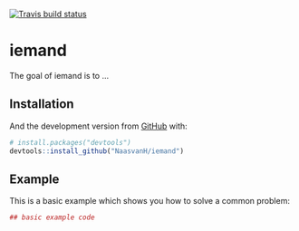   [![Travis build status](https://travis-ci.org/NaasvanH/iemand.svg?branch=master)](https://travis-ci.org/NaasvanH/iemand)

# iemand

The goal of iemand is to ...

## Installation


And the development version from [GitHub](https://github.com/) with:

``` r
# install.packages("devtools")
devtools::install_github("NaasvanH/iemand")
```
## Example

This is a basic example which shows you how to solve a common problem:

``` r
## basic example code
```

